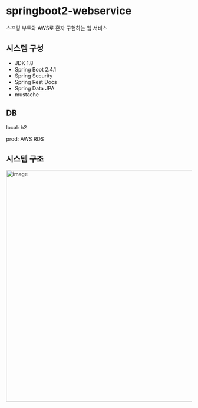 # springboot2-webservice
스프링 부트와 AWS로 혼자 구현하는 웹 서비스

## 시스템 구성
- JDK 1.8
- Spring Boot 2.4.1
- Spring Security
- Spring Rest Docs
- Spring Data JPA
- mustache

## DB
local: h2

prod: AWS RDS

## 시스템 구조
<img width="627" alt="image" src="https://user-images.githubusercontent.com/59200428/155548762-5a34f4cc-0804-4044-a0de-792f169e357b.png">
